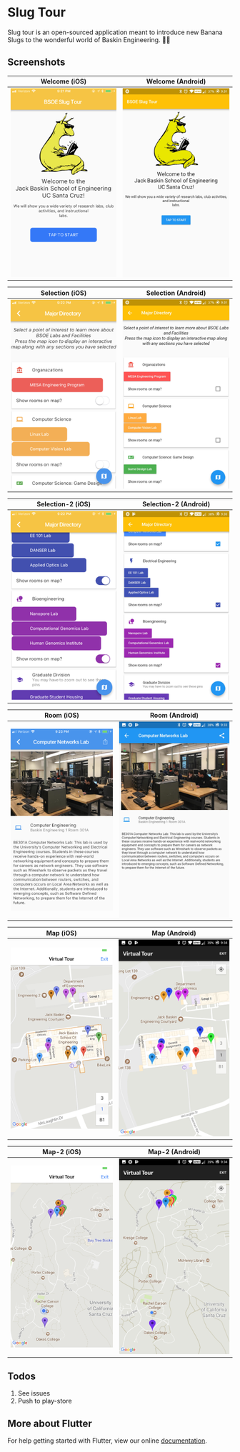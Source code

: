 # Slug Tour

Slug tour is an open-sourced application meant to introduce new Banana Slugs to the wonderful world of Baskin Engineering. 🐌🍌 

## Screenshots
|   Welcome (iOS)	| Welcome (Android)  	|
|:-:	|:-:	|
|   ![alt](./Screenshots/i-1.PNG)	|   ![alt](./Screenshots/a-1.jpg)	|

|   Selection (iOS)	| Selection (Android)  	|
|:-:	|:-:	|
|   ![alt](./Screenshots/i-2.PNG)	|   ![alt](./Screenshots/a-2.jpg)	|

|   Selection-2 (iOS)	| Selection-2 (Android)  	|
|:-:	|:-:	|
|   ![alt](./Screenshots/i-3.PNG)	|   ![alt](./Screenshots/a-3.jpg)	|

|   Room (iOS)	| Room (Android)  	|
|:-:	|:-:	|
|   ![alt](./Screenshots/i-4.PNG)	|   ![alt](./Screenshots/a-4.jpg)	|

|   Map (iOS)	| Map (Android)  	|
|:-:	|:-:	|
|   ![alt](./Screenshots/i-5.PNG)	|   ![alt](./Screenshots/a-5.jpg)	|

|   Map-2 (iOS)	| Map-2 (Android)  	|
|:-:	|:-:	|
|   ![alt](./Screenshots/i-6.PNG)	|   ![alt](./Screenshots/a-6.jpg)	|

## Todos
1. See issues
2. Push to play-store
## More about Flutter

For help getting started with Flutter, view our online
[documentation](https://flutter.io/).
